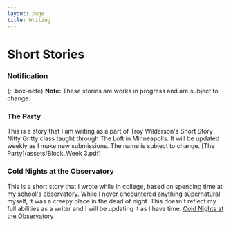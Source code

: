 ```yaml
---
layout: page
title: Writing
---
```

# Short Stories

### Notification

{: .box-note}
**Note:** These stories are works in progress and are subject to change.

### The Party
This is a story that I am writing as a part of Troy Wilderson's Short Story Nitty Gritty class taught through The Loft in Minneapolis. It will be updated weekly as I make new submissions. The name is subject to change.
[The Party](assets/Block_Week 3.pdf)


### Cold Nights at the Observatory
This is a short story that I wrote while in college, based on spending time at my school's observatory. While I never encountered anything supernatural myself, it was a creepy place in the dead of night.
This doesn't reflect my full abilities as a writer and I will be updating it as I have time.
[Cold Nights at the Observatory](assets/ColdNight.pdf)
